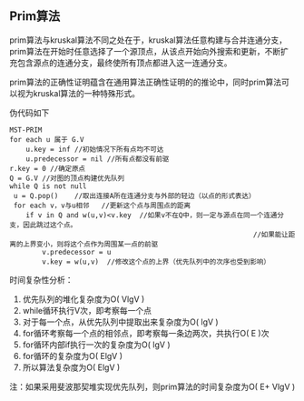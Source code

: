 ## Prim算法

prim算法与kruskal算法不同之处在于，kruskal算法任意构建与合并连通分支，prim算法在开始时任意选择了一个源顶点，从该点开始向外搜索和更新，不断扩充包含源点的连通分支，最终使所有顶点都进入这一连通分支。

prim算法的正确性证明蕴含在通用算法正确性证明的的推论中，同时prim算法可以视为kruskal算法的一种特殊形式。

伪代码如下

```pseudocode
MST-PRIM
for each u 属于 G.V
	u.key = inf	//初始情况下所有点均不可达
	u.predecessor = nil	//所有点都没有前驱
r.key = 0 //确定原点
Q = G.V //对图的顶点构建优先队列
while Q is not null
 u = Q.pop()	//取出连接A所在连通分支与外部的轻边（以点的形式表达）
 for each v，v与u相邻	//更新这个点与周围点的距离
 	if v in Q and w(u,v)<v.key	//如果v不在Q中，则一定与源点在同一个连通分支，因此跳过这个点。
 															//如果能让距离的上界变小，则将这个点作为周围某一点的前驱
 		v.predecessor = u
 		v.key = w(u,v)	//修改这个点的上界（优先队列中的次序也受到影响）
```

时间复杂性分析：

1. 优先队列的堆化复杂度为O( VlgV )
2. while循环执行V次，即考察每一个点
3. 对于每一个点，从优先队列中提取出来复杂度为O( lgV )
4. for循环考察每一个点的相邻点，即考察每一条边两次，共执行O( E )次
5. for循环内部if执行一次的复杂度为O( lgV )
6. for循环的复杂度为O( ElgV )
7. 所以算法复杂度为O( ElgV )

注：如果采用斐波那契堆实现优先队列，则prim算法的时间复杂度为O( E+ VlgV )